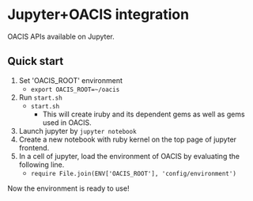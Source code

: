 # Jupyter+OACIS integration

OACIS APIs available on Jupyter.

## Quick start

1. Set 'OACIS_ROOT' environment
    - `export OACIS_ROOT=~/oacis`
2. Run `start.sh`
    - `start.sh`
        - This will create iruby and its dependent gems as well as gems used in OACIS.
3. Launch jupyter by `jupyter notebook`
4. Create a new notebook with ruby kernel on the top page of jupyter frontend.
5. In a cell of jupyter, load the environment of OACIS by evaluating the following line.
    - `require File.join(ENV['OACIS_ROOT'], 'config/environment')`

Now the environment is ready to use!
